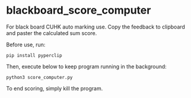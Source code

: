 # blackboard_score_computer
For black board CUHK auto marking use. Copy the feedback to clipboard and paster the calculated sum score.

Before use, run: 

``pip install pyperclip``

Then, execute below to keep program running in the background:

``python3 score_computer.py``

To end scoring, simply kill the program.
